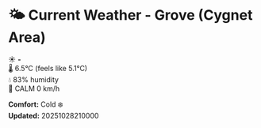 # 🌤️ Current Weather - Grove (Cygnet Area)

☀️ **-**  
🌡️ 6.5°C (feels like 5.1°C)  
💧 83% humidity  
💨 CALM 0 km/h  

**Comfort:** Cold ❄️  
**Updated:** 20251028210000
